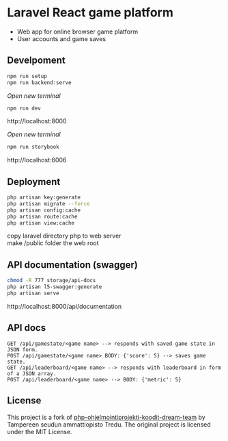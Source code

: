 # Laravel React game platform
- Web app for online browser game platform
- User accounts and game saves

## Develpoment

```bash
npm run setup
npm run backend:serve
```

*Open new terminal*
```bash
npm run dev
```
http://localhost:8000

*Open new terminal*
```bash
npm run storybook
```
http://localhost:6006

## Deployment
```bash
php artisan key:generate
php artisan migrate --force
php artisan config:cache
php artisan route:cache
php artisan view:cache
```
copy laravel directory php to web server  
make /public folder the web root

## API documentation (swagger)
```bash
chmod -R 777 storage/api-docs
php artisan l5-swagger:generate
php artisan serve
```
http://localhost:8000/api/documentation

## API docs
```
GET /api/gamestate/<game name> --> responds with saved game state in JSON form.  
POST /api/gamestate/<game name> BODY: {'score': 5} --> saves game state.  
GET /api/leaderboard/<game name> --> responds with leaderboard in form of a JSON array.  
POST /api/leaderboard/<game name> --> BODY: {'metric': 5}  
```

## License
This project is a fork of [php-ohjelmointiprojekti-koodit-dream-team](https://github.com/tredu/php-ohjelmointiprojekti-koodit-dream-team) by Tampereen seudun ammattiopisto Tredu. The original project is licensed under the MIT License.
